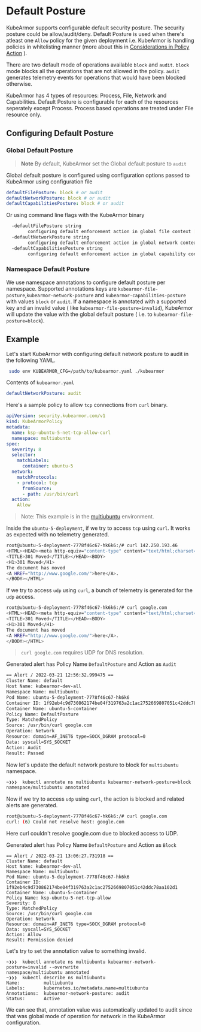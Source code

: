 # Default Posture

KubeArmor supports configurable default security posture. The security posture could be allow/audit/deny. Default Posture is used when there's atleast one `Allow` policy for the given deployment i.e. KubeArmor is handling policies in whitelisting manner (more about this in [Considerations in Policy Action](https://github.com/kubearmor/KubeArmor/blob/event-auditor/getting-started/consideration_in_policy_action.md) ).

There are two default mode of operations available `block` and `audit`. `block` mode blocks all the operations that are not allowed in the policy. `audit` generates telemetry events for operations that would have been blocked otherwise.

KubeArmor has 4 types of resources: Process, File, Network and Capabilities. Default Posture is configurable for each of the resources seperately except Process. Process based operations are treated under File resource only.
## Configuring Default Posture

### Global Default Posture

> **Note** By default, KubeArmor set the Global default posture to `audit`

Global default posture is configured using configuration options passed to KubeArmor using configuration file

```yaml
defaultFilePosture: block # or audit
defaultNetworkPosture: block # or audit
defaultCapabilitiesPosture: block # or audit
```

Or using command line flags with the KubeArmor binary

```sh
  -defaultFilePosture string
    	configuring default enforcement action in global file context [audit,block] (default "block")
  -defaultNetworkPosture string
    	configuring default enforcement action in global network context [audit,block] (default "block")
  -defaultCapabilitiesPosture string
    	configuring default enforcement action in global capability context [audit,block] (default "block")
```

### Namespace Default Posture

We use namespace annotations to configure default posture per namespace. Supported annotations keys are `kubearmor-file-posture`,`kubearmor-network-posture` and `kubearmor-capabilities-posture` with values `block` or `audit`. If a namespace is annotated with a supported key and an invalid value ( like `kubearmor-file-posture=invalid`), KubeArmor will update the value with the global default posture ( i.e. to `kubearmor-file-posture=block`).

## Example

Let's start KubeArmor with configuring default network posture to audit in the following YAML.

```sh
 sudo env KUBEARMOR_CFG=/path/to/kubearmor.yaml ./kubearmor
```

Contents of `kubearmor.yaml`
```yaml
defaultNetworkPosture: audit
```

Here's a sample policy to allow `tcp` connections from `curl` binary.
```yaml
apiVersion: security.kubearmor.com/v1
kind: KubeArmorPolicy
metadata:
  name: ksp-ubuntu-5-net-tcp-allow-curl
  namespace: multiubuntu
spec:
  severity: 8
  selector:
    matchLabels:
      container: ubuntu-5
  network:
    matchProtocols:
    - protocol: tcp
      fromSource:
      - path: /usr/bin/curl
  action:
    Allow
```
> Note: This example is in the [multiubuntu](https://github.com/kubearmor/KubeArmor/blob/main/examples/multiubuntu.md) environment.

Inside the `ubuntu-5-deployment`, if we try to access `tcp` using `curl`. It works as expected with no telemetry generated.
```sh
root@ubuntu-5-deployment-7778f46c67-hk6k6:/# curl 142.250.193.46
<HTML><HEAD><meta http-equiv="content-type" content="text/html;charset=utf-8">
<TITLE>301 Moved</TITLE></HEAD><BODY>
<H1>301 Moved</H1>
The document has moved
<A HREF="http://www.google.com/">here</A>.
</BODY></HTML>
```

If we try to access `udp` using `curl`, a bunch of telemetry is generated for the `udp` access.
```sh
root@ubuntu-5-deployment-7778f46c67-hk6k6:/# curl google.com
<HTML><HEAD><meta http-equiv="content-type" content="text/html;charset=utf-8">
<TITLE>301 Moved</TITLE></HEAD><BODY>
<H1>301 Moved</H1>
The document has moved
<A HREF="http://www.google.com/">here</A>.
</BODY></HTML>
```
> `curl google.com` requires UDP for DNS resolution.

Generated alert has Policy Name `DefaultPosture` and Action as `Audit`
```sh
== Alert / 2022-03-21 12:56:32.999475 ==
Cluster Name: default
Host Name: kubearmor-dev-all
Namespace Name: multiubuntu
Pod Name: ubuntu-5-deployment-7778f46c67-hk6k6
Container ID: 1f92eb4c9d730862174be04f319763a2c1ac2752669807051c42ddc78aa102d1
Container Name: ubuntu-5-container
Policy Name: DefaultPosture
Type: MatchedPolicy
Source: /usr/bin/curl google.com
Operation: Network
Resource: domain=AF_INET6 type=SOCK_DGRAM protocol=0
Data: syscall=SYS_SOCKET
Action: Audit
Result: Passed
```

Now let's update the default network posture to block for `multiubuntu` namespace.

```sh
~❯❯❯  kubectl annotate ns multiubuntu kubearmor-network-posture=block
namespace/multiubuntu annotated
```

Now if we try to access `udp` using `curl`, the action is blocked and related alerts are generated.

```sh
root@ubuntu-5-deployment-7778f46c67-hk6k6:/# curl google.com
curl: (6) Could not resolve host: google.com
```

Here curl couldn't resolve google.com due to blocked access to UDP.

Generated alert has Policy Name `DefaultPosture` and Action as `Block`

```
== Alert / 2022-03-21 13:06:27.731918 ==
Cluster Name: default
Host Name: kubearmor-dev-all
Namespace Name: multiubuntu
Pod Name: ubuntu-5-deployment-7778f46c67-hk6k6
Container ID: 1f92eb4c9d730862174be04f319763a2c1ac2752669807051c42ddc78aa102d1
Container Name: ubuntu-5-container
Policy Name: ksp-ubuntu-5-net-tcp-allow
Severity: 8
Type: MatchedPolicy
Source: /usr/bin/curl google.com
Operation: Network
Resource: domain=AF_INET6 type=SOCK_DGRAM protocol=0
Data: syscall=SYS_SOCKET
Action: Allow
Result: Permission denied
```

Let's try to set the annotation value to something invalid.

```
~❯❯❯  kubectl annotate ns multiubuntu kubearmor-network-posture=invalid --overwrite
namespace/multiubuntu annotated
~❯❯❯  kubectl describe ns multiubuntu
Name:         multiubuntu
Labels:       kubernetes.io/metadata.name=multiubuntu
Annotations:  kubearmor-network-posture: audit
Status:       Active
```
We can see that, annotation value was automatically updated to audit since that was global mode of operation for network in the KubeArmor configuration.
